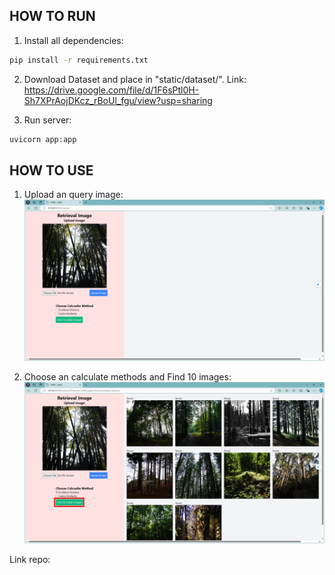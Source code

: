 ## HOW TO RUN
1. Install all dependencies:
````bash
pip install -r requirements.txt
````
2. Download Dataset and place in "static/dataset/". Link: https://drive.google.com/file/d/1F6sPtl0H-Sh7XPrAojDKcz_rBoUl_fgu/view?usp=sharing

3. Run server:
````bash
uvicorn app:app
````

## HOW TO USE
1. Upload an query image:
![Query Image](./demo/upload-image.png)

2. Choose an calculate methods and Find 10 images:
![Find 10 images](./demo/retrieve.png)

Link repo: 